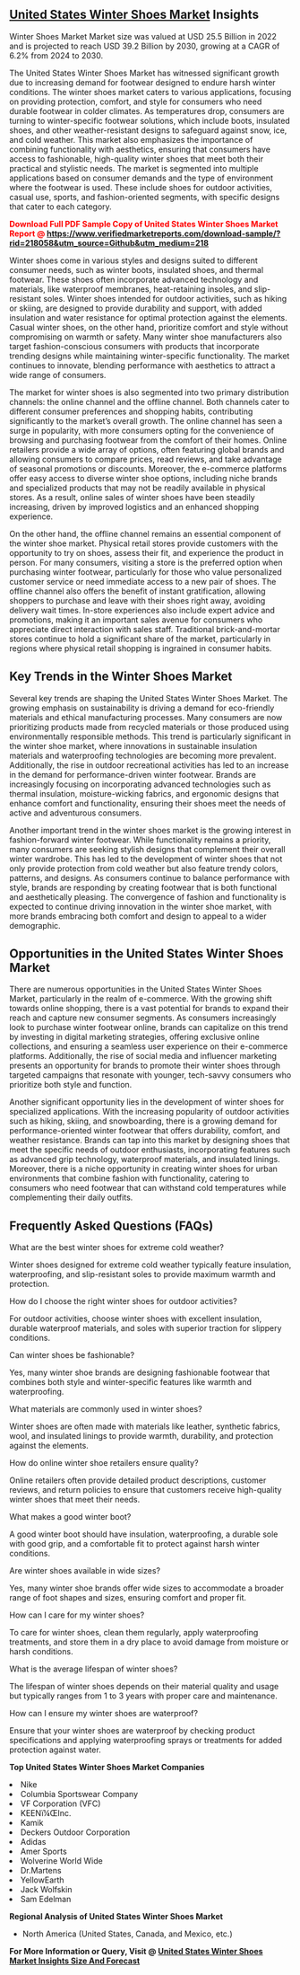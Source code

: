 <h2><a href="https://www.verifiedmarketreports.com/download-sample/?rid=218058&amp;utm_source=Github&amp;utm_medium=218" target="_blank">United States Winter Shoes Market</a> Insights</h2><p>Winter Shoes Market Market size was valued at USD 25.5 Billion in 2022 and is projected to reach USD 39.2 Billion by 2030, growing at a CAGR of 6.2% from 2024 to 2030.</p><p><p>The United States Winter Shoes Market has witnessed significant growth due to increasing demand for footwear designed to endure harsh winter conditions. The winter shoes market caters to various applications, focusing on providing protection, comfort, and style for consumers who need durable footwear in colder climates. As temperatures drop, consumers are turning to winter-specific footwear solutions, which include boots, insulated shoes, and other weather-resistant designs to safeguard against snow, ice, and cold weather. This market also emphasizes the importance of combining functionality with aesthetics, ensuring that consumers have access to fashionable, high-quality winter shoes that meet both their practical and stylistic needs. The market is segmented into multiple applications based on consumer demands and the type of environment where the footwear is used. These include shoes for outdoor activities, casual use, sports, and fashion-oriented segments, with specific designs that cater to each category. <strong><p><span class=""><span style="color: #ff0000;"><strong>Download Full PDF Sample Copy of United States Winter Shoes Market Report</strong> @ </span><a href="https://www.verifiedmarketreports.com/download-sample/?rid=218058&amp;utm_source=Github&amp;utm_medium=218" target="_blank">https://www.verifiedmarketreports.com/download-sample/?rid=218058&amp;utm_source=Github&amp;utm_medium=218</a></span></p></strong> Winter shoes come in various styles and designs suited to different consumer needs, such as winter boots, insulated shoes, and thermal footwear. These shoes often incorporate advanced technology and materials, like waterproof membranes, heat-retaining insoles, and slip-resistant soles. Winter shoes intended for outdoor activities, such as hiking or skiing, are designed to provide durability and support, with added insulation and water resistance for optimal protection against the elements. Casual winter shoes, on the other hand, prioritize comfort and style without compromising on warmth or safety. Many winter shoe manufacturers also target fashion-conscious consumers with products that incorporate trending designs while maintaining winter-specific functionality. The market continues to innovate, blending performance with aesthetics to attract a wide range of consumers. <p>The market for winter shoes is also segmented into two primary distribution channels: the online channel and the offline channel. Both channels cater to different consumer preferences and shopping habits, contributing significantly to the market’s overall growth. The online channel has seen a surge in popularity, with more consumers opting for the convenience of browsing and purchasing footwear from the comfort of their homes. Online retailers provide a wide array of options, often featuring global brands and allowing consumers to compare prices, read reviews, and take advantage of seasonal promotions or discounts. Moreover, the e-commerce platforms offer easy access to diverse winter shoe options, including niche brands and specialized products that may not be readily available in physical stores. As a result, online sales of winter shoes have been steadily increasing, driven by improved logistics and an enhanced shopping experience. <p>On the other hand, the offline channel remains an essential component of the winter shoe market. Physical retail stores provide customers with the opportunity to try on shoes, assess their fit, and experience the product in person. For many consumers, visiting a store is the preferred option when purchasing winter footwear, particularly for those who value personalized customer service or need immediate access to a new pair of shoes. The offline channel also offers the benefit of instant gratification, allowing shoppers to purchase and leave with their shoes right away, avoiding delivery wait times. In-store experiences also include expert advice and promotions, making it an important sales avenue for consumers who appreciate direct interaction with sales staff. Traditional brick-and-mortar stores continue to hold a significant share of the market, particularly in regions where physical retail shopping is ingrained in consumer habits. <h2>Key Trends in the Winter Shoes Market</h2> <p>Several key trends are shaping the United States Winter Shoes Market. The growing emphasis on sustainability is driving a demand for eco-friendly materials and ethical manufacturing processes. Many consumers are now prioritizing products made from recycled materials or those produced using environmentally responsible methods. This trend is particularly significant in the winter shoe market, where innovations in sustainable insulation materials and waterproofing technologies are becoming more prevalent. Additionally, the rise in outdoor recreational activities has led to an increase in the demand for performance-driven winter footwear. Brands are increasingly focusing on incorporating advanced technologies such as thermal insulation, moisture-wicking fabrics, and ergonomic designs that enhance comfort and functionality, ensuring their shoes meet the needs of active and adventurous consumers. <p>Another important trend in the winter shoes market is the growing interest in fashion-forward winter footwear. While functionality remains a priority, many consumers are seeking stylish designs that complement their overall winter wardrobe. This has led to the development of winter shoes that not only provide protection from cold weather but also feature trendy colors, patterns, and designs. As consumers continue to balance performance with style, brands are responding by creating footwear that is both functional and aesthetically pleasing. The convergence of fashion and functionality is expected to continue driving innovation in the winter shoe market, with more brands embracing both comfort and design to appeal to a wider demographic. <h2>Opportunities in the United States Winter Shoes Market</h2> <p>There are numerous opportunities in the United States Winter Shoes Market, particularly in the realm of e-commerce. With the growing shift towards online shopping, there is a vast potential for brands to expand their reach and capture new consumer segments. As consumers increasingly look to purchase winter footwear online, brands can capitalize on this trend by investing in digital marketing strategies, offering exclusive online collections, and ensuring a seamless user experience on their e-commerce platforms. Additionally, the rise of social media and influencer marketing presents an opportunity for brands to promote their winter shoes through targeted campaigns that resonate with younger, tech-savvy consumers who prioritize both style and function. <p>Another significant opportunity lies in the development of winter shoes for specialized applications. With the increasing popularity of outdoor activities such as hiking, skiing, and snowboarding, there is a growing demand for performance-oriented winter footwear that offers durability, comfort, and weather resistance. Brands can tap into this market by designing shoes that meet the specific needs of outdoor enthusiasts, incorporating features such as advanced grip technology, waterproof materials, and insulated linings. Moreover, there is a niche opportunity in creating winter shoes for urban environments that combine fashion with functionality, catering to consumers who need footwear that can withstand cold temperatures while complementing their daily outfits. <h2>Frequently Asked Questions (FAQs)</h2> <p>What are the best winter shoes for extreme cold weather?</p> <p>Winter shoes designed for extreme cold weather typically feature insulation, waterproofing, and slip-resistant soles to provide maximum warmth and protection.</p> <p>How do I choose the right winter shoes for outdoor activities?</p> <p>For outdoor activities, choose winter shoes with excellent insulation, durable waterproof materials, and soles with superior traction for slippery conditions.</p> <p>Can winter shoes be fashionable?</p> <p>Yes, many winter shoe brands are designing fashionable footwear that combines both style and winter-specific features like warmth and waterproofing.</p> <p>What materials are commonly used in winter shoes?</p> <p>Winter shoes are often made with materials like leather, synthetic fabrics, wool, and insulated linings to provide warmth, durability, and protection against the elements.</p> <p>How do online winter shoe retailers ensure quality?</p> <p>Online retailers often provide detailed product descriptions, customer reviews, and return policies to ensure that customers receive high-quality winter shoes that meet their needs.</p> <p>What makes a good winter boot?</p> <p>A good winter boot should have insulation, waterproofing, a durable sole with good grip, and a comfortable fit to protect against harsh winter conditions.</p> <p>Are winter shoes available in wide sizes?</p> <p>Yes, many winter shoe brands offer wide sizes to accommodate a broader range of foot shapes and sizes, ensuring comfort and proper fit.</p> <p>How can I care for my winter shoes?</p> <p>To care for winter shoes, clean them regularly, apply waterproofing treatments, and store them in a dry place to avoid damage from moisture or harsh conditions.</p> <p>What is the average lifespan of winter shoes?</p> <p>The lifespan of winter shoes depends on their material quality and usage but typically ranges from 1 to 3 years with proper care and maintenance.</p> <p>How can I ensure my winter shoes are waterproof?</p> <p>Ensure that your winter shoes are waterproof by checking product specifications and applying waterproofing sprays or treatments for added protection against water.</p></p><p><strong>Top United States Winter Shoes Market Companies</strong></p><div data-test-id=""><p><li>Nike</li><li> Columbia Sportswear Company</li><li> VF Corporation (VFC)</li><li> KEENï¼ŒInc.</li><li> Kamik</li><li> Deckers Outdoor Corporation</li><li> Adidas</li><li> Amer Sports</li><li> Wolverine World Wide</li><li> Dr.Martens</li><li> YellowEarth</li><li> Jack Wolfskin</li><li> Sam Edelman</li></p><div><strong>Regional Analysis of&nbsp;United States Winter Shoes Market</strong></div><ul><li dir="ltr"><p dir="ltr">North America&nbsp;(United States, Canada, and Mexico, etc.)</p></li></ul><p><strong>For More Information or Query, Visit @&nbsp;</strong><strong><a href="https://www.verifiedmarketreports.com/product/winter-shoes-market/?utm_source=Github&amp;utm_medium=218" target="_blank">United States Winter Shoes Market Insights Size And Forecast</a></strong></p></div>
